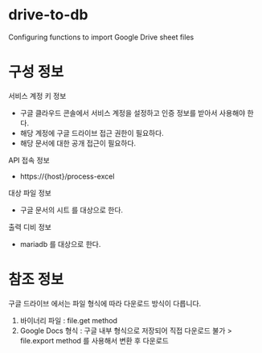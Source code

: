 # drive-to-db
Configuring functions to import Google Drive sheet files

# 구성 정보

서비스 계정 키 정보
* 구글 클라우드 콘솔에서 서비스 계정을 설정하고 인증 정보를 받아서 사용해야 한다.
* 해당 계정에 구글 드라이브 접근 권한이 필요하다.
* 해당 문서에 대한 공개 접근이 필요하다.

API 접속 정보
* https://{host}/process-excel

대상 파일 정보
* 구글 문서의 시트 를 대상으로 한다.

출력 디비 정보
* mariadb 를 대상으로 한다.

# 참조 정보

구글 드라이브 에서는 파일 형식에 따라 다운로드 방식이 다릅니다.
1. 바이너리 파일 : file.get method
2. Google Docs 형식 : 구글 내부 형식으로 저장되어 직접 다운로드 불가 > file.export method 를 사용해서 변환 후 다운로드
